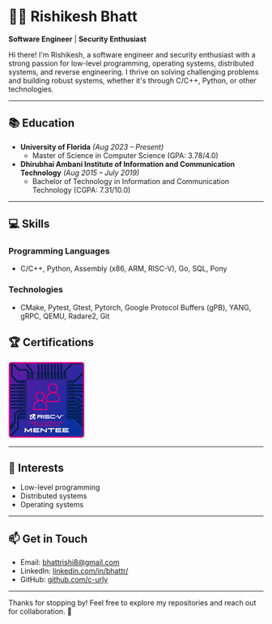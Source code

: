 # 👨‍💻 Rishikesh Bhatt

**Software Engineer** | **Security Enthusiast**

Hi there! I'm Rishikesh, a software engineer and security enthusiast with a strong passion for low-level programming, operating systems, distributed systems, and reverse engineering. I thrive on solving challenging problems and building robust systems, whether it's through C/C++, Python, or other technologies.

---

## 📚 **Education**
- **University of Florida** *(Aug 2023 – Present)*
  - Master of Science in Computer Science (GPA: 3.78/4.0)
- **Dhirubhai Ambani Institute of Information and Communication Technology** *(Aug 2015 – July 2019)*
  - Bachelor of Technology in Information and Communication Technology (CGPA: 7.31/10.0)

---

## 💻 **Skills**

### **Programming Languages**
- C/C++, Python, Assembly (x86, ARM, RISC-V), Go, SQL, Pony

### **Technologies**
- CMake, Pytest, Gtest, Pytorch, Google Protocol Buffers (gPB), YANG, gRPC, QEMU, Radare2, Git

## 🏆 Certifications

<a href="https://www.credly.com/badges/ccc31fd3-5c29-429e-a368-a12af9d0350a">
  <img src="risc-v-project-mentorship-mentee.1.png" alt="RISC-V Project Mentorship Mentee Badge" width="150" height="150">
</a>

---

## 🌟 **Interests**
- Low-level programming
- Distributed systems
- Operating systems

---

## 📫 **Get in Touch**
- Email: [bhattrishi8@gmail.com](mailto:bhattrishi8@gmail.com)
- LinkedIn: [linkedin.com/in/bhattr/](http://www.linkedin.com/in/bhattr/)
- GitHub: [github.com/c-urly](http://github.com/c-urly)

---

Thanks for stopping by! Feel free to explore my repositories and reach out for collaboration. 🚀

